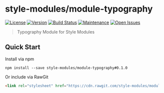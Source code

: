 style-modules/module-typography
==========================

[![License][license-image]][license-link]
[![Version][version-image]][version-link]
[![Build Status][build-image]][build-link]
[![Maintenance](https://img.shields.io/maintenance/yes/2017.svg)][graph-link]
[![Open Issues][issues-image]][issues-link]

> Typography Module for Style Modules

## Quick Start
Install via npm
```shell
npm install --save style-modules/module-typography#0.1.0
```

Or include via RawGit
```html
<link rel="stylesheet" href="https://cdn.rawgit.com/style-modules/module-typography/0.1.0/main.css" />
```

[license-image]: https://img.shields.io/github/license/style-modules/module-typography.svg
[license-link]: https://github.com/style-modules/module-typography/blob/master/LICENSE
[version-image]: https://img.shields.io/github/release/style-modules/module-typography.svg
[version-link]: https://github.com/style-modules/module-typography/releases
[build-image]:https://travis-ci.org/style-modules/module-typography.svg?branch=master
[build-link]: https://travis-ci.org/style-modules/module-typography
[graph-link]: https://github.com/style-modules/module-typography/graphs/contributors
[issues-image]: https://img.shields.io/github/issues/style-modules/module-typography.svg
[issues-link]: https://github.com/style-modules/module-typography/issues
